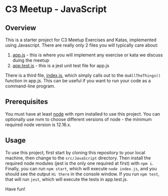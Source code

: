 # C3 Meetup - JavaScript

## Overview

This is a starter project for C3 Meetup Exercises and Katas, implemented using Javascript. There are really only 2 files you
will typically care about:
1. [app.js](./app.js) - this is where you will implement any exercise or kata we discuss duing the meetup
2. [app.test.js](./app.test.js) - this is a jest unit test file for app.js

There is a third file, [index.js](./index.js), which simply calls out to the `doAllTheThings()` function in app.js. This can be useful if you want to run your code as a command-line program. 

## Prerequisites

You must have at least [node](https://nodejs.org/en/download/) with npm installed to use this project.  You can optionally use nvm to choose different versions of node - the minimum required node version is 12.16.x.

## Usage

To use this project, first start by cloning this repository to your local machine, then change to the `src/JavaScript` directory.  Then install the required node modules (jest is the only one required at first) with `npm i`.  Finally, you can run `npm start`, which will execute `node index.js`, and you should see the output `Hi there` in the console window.  If you run `npm test`, that will run `jest`, which will execute the tests in app.test.js.

Have fun!